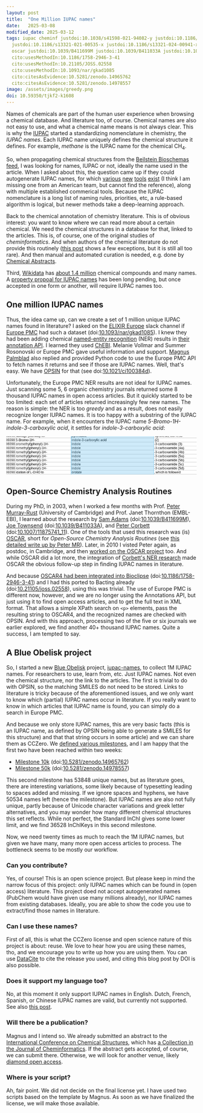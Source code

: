 ```yaml
---
layout: post
title:  "One Million IUPAC names"
date:   2025-03-08
modified_date: 2025-03-12
tags: iupac cheminf justdoi:10.1038/s41598-021-94082-y justdoi:10.1186/s13321-021-00512-4
  justdoi:10.1186/s13321-021-00535-x justdoi:10.1186/s13321-024-00941-x justdoi:10.1021/ci100384d
  oscar justdoi:10.1039/B411699M justdoi:10.1039/B411033A justdoi:10.1007/11875741_11 textmining
  cito:usesMethodIn:10.1186/1758-2946-3-41
  cito:usesMethodIn:10.21105/JOSS.02558
  cito:usesMethodIn:10.1093/nar/gkad1085
  cito:citesAsEvidence:10.5281/zenodo.14965762
  cito:citesAsEvidence:10.5281/zenodo.14978557
image: /assets/images/greedy.png
doi: 10.59350/tjkf2-k1608
---
```


Names of chemicals are part of the human user experience when browsing a chemical database. And literature too,
of course. Chemical names are also not easy to use, and what a chemical name means is not always clear.
This is why the [IUPAC](https://en.wikipedia.org/wiki/International_Union_of_Pure_and_Applied_Chemistry)
started a standardizing nomenclature in chemistry, the *IUPAC names*. Each IUPAC name uniquely defines
the chemical structure it defines. For example, *methane* is the IUPAC name for the chemical CH<sub>4</sub>.

So, when propagating chemical structures from the [Beilstein Bioschemas feed](https://chem-bla-ics.linkedchemistry.info/2025/02/13/beiltein-journal-has-bioschemas.html),
I was looking for names, IUPAC or not, ideally the name used in the article. When I asked about this,
the question came up if they could autogenerate IUPAC names, for which
[various](https://doi.org/10.1038/s41598-021-94082-y)
[new](https://doi.org/10.1186/s13321-021-00535-x)
[tools](https://doi.org/10.1186/s13321-021-00512-4)
[exist](https://doi.org/10.1186/s13321-024-00941-x)
(I think I am missing one from an American team, but cannot find the reference),
along with multiple established commerical tools.
Because the IUPAC nomenclature is a long list of naming rules, priorities, etc, a rule-based
algorithm is logical, but newer methods take a deep-learning approach.

Back to the chemical annotation of chemistry literature. This is of obvious interest: you want
to know where we can read more about a certain chemical. We need the chemical structures in
a database for that, linked to the articles. This is, of course, one of the original studies
of *cheminformatics*. And when authors of the chemical literature do not provide this routinely
([this post](https://chem-bla-ics.linkedchemistry.info/2025/02/13/beiltein-journal-has-bioschemas.html)
shows a few exceptions, but it is still all too rare). And then manual and automated curation
is needed, e.g. done by [Chemical Abstracts](https://en.wikipedia.org/wiki/Chemical_Abstracts_Service).

Third, [Wikidata](https://wikidata.org/) has [about 1.4 million](https://scholia.toolforge.org/chemical/)
chemical compounds and many names. A [property propoal for IUPAC names](https://www.wikidata.org/wiki/Wikidata:Property_proposal/Pending#IUPAC_name)
has been long pending, but once accepted in one form or another, will require IUPAC names too.

## One million IUPAC names

Thus, the idea came up, can we create a set of 1 million unique IUPAC names found in literature?
I asked on the [ELIXIR Europe](https://elixir-europe.org/) slack channel if [Europe PMC](https://europepmc.org/)
had such a dataset (doi:[10.1093/nar/gkad1085](https://doi.org/10.1093/nar/gkad1085)). I knew they had been adding chemical
[named-entity recognition](https://scholia.toolforge.org/topic/Q403574) (NER) results in
[their annotation API](https://europepmc.org/Annotations). I learned they used [ChEBI](https://www.ebi.ac.uk/chebi/).
Melanie Vollmar and Summer Rosonovski or Europe PMC gave useful information and support.
[Magnus Palmblad](https://cpm.lumc.nl/research/bioinformatics-224/magnus-palmblad-5) also replied
and provided Python code to use the Europe PMC API to fetch names it returns and see if those
are IUPAC names. Well, that's easy. We have [OPSIN](https://opsin.ch.cam.ac.uk/) for that
(see doi:[10.1021/ci100384d](https://doi.org/10.1021/ci100384d)).

Unfortunately, the Europe PMC NER results are not ideal for IUPAC names. Just scanning
some 5, 6 organic chemistry journals returned some 8 thousand IUPAC names in open access
articles. But it quickly started to be too limited: each set of articles returned
increasingly few new names. The reason is simple: the NER is too *greedy* and as a
result, does not easily recognize longer IUPAC names. It is too happy with a substring
of the IUPAC name. For example, when it encounters the IUPAC name *5-Bromo-1H-indole-3-carboxylic acid*,
it settles for *indole-3-carboxylic acid*:

![](/assets/images/greedy.png)

## Open-Source Chemistry Analysis Routines

During my PhD, in 2003, when I worked a few months with Prof. [Peter Murray-Rust](https://scholia.toolforge.org/author/Q908710) (University of Cambridge)
and Prof. Janet Thornthon (EMBL-EBI), I learned about the research by [Sam Adams](https://scholia.toolforge.org/author/Q28946549)
(doi:[10.1039/B411699M](https://doi.org/10.1039/B411699M)), [Joe Townsend](https://scholia.toolforge.org/author/Q133040220)
(doi:[10.1039/B411033A](https://doi.org/10.1039/B411033A)), and [Peter Corbett](https://scholia.toolforge.org/author/Q90318722)
(doi:[10.1007/11875741_11](https://doi.org/10.1007/11875741_11)). One of the tools that used
this research was (is) [OSCAR](https://scholia.toolforge.org/topic/Q133037490),
short for *Open-Source Chemistry Analysis Routines* (see [this detailed write up by Peter MR](https://blogs.ch.cam.ac.uk/pmr/2009/05/16/opsin-and-oscar-chemical-language-processing/)).
Later, in 2010 I visted Peter again, as postdoc, in Cambridge, and then
[worked on the OSCAR project](https://chem-bla-ics.linkedchemistry.info/2010/10/15/working-on-oscar-for-three-months.html) too.
And while OSCAR did a lot more, the integration of [Corbett's NER research](https://chem-bla-ics.linkedchemistry.info/2010/12/26/oscar-training-data-models-etc.html)
made OSCAR the obvious follow-up step in finding IUPAC names in literature.

And because [OSCAR4 had been integrated into Bioclipse](https://chem-bla-ics.linkedchemistry.info/2011/09/27/almost-year-ago-i-started-position-with.html)
(doi:[10.1186/1758-2946-3-41](https://doi.org/10.1186/1758-2946-3-41)) and I had this ported to Bacting already
(doi:[10.21105/joss.02558](https://doi.org/10.21105/joss.02558)), using this was trivial.
The use of Europe PMC is different now, however, and we are no longer using the Annotations API,
but just using it to find open access articles, and to get the full text in XML format.
That allows a simple XPath search on `<p>` elements, pass the resulting string to OSCAR4,
and the recognized names are checked with OPSIN.
And with this approach, processing two of the five or six journals we earlier explored,
we find another 40+ thousand IUPAC names. Quite a success, I am tempted to say.

## A Blue Obelisk project

So, I started a new [Blue Obelisk](https://blueobelisk.github.io/) project,
[iupac-names](https://github.com/BlueObelisk/iupac-names), to collect 1M IUPAC names. For researchers
to use, learn from, etc. Just IUPAC names. Not even the chemical structure, nor the link to the
articles. The first is trivial to do with OPSIN, so the matching SMILES do not need to be stored.
Links to literature is tricky because of the aforementioned issues, and we only want to know
which (partial) IUPAC names occur in literature. If you really want to know in which articles
that IUPAC name is found, you can simply do a search in Europe PMC.

And because we only store IUPAC names, this are very basic facts (this is an IUPAC name, as defined
by OPSIN being able to generate a SMILES for this structure) and that that string occurs in
some article) and we can share them as CCZero. We [defined various milestones](is:issue "milestone release" ),
and I am happy that the first two have been reached within two weeks:

* [Milestone 10k](https://github.com/BlueObelisk/iupac-names/releases/tag/milestone-10k) (doi:[10.5281/zenodo.14965762](https://doi.org/10.5281/zenodo.14965762))
* [Milestone 50k](https://github.com/BlueObelisk/iupac-names/releases/tag/milestone-50k) (doi:[10.5281/zenodo.14978557](https://doi.org/10.5281/zenodo.14978557))

This second milestone has 53848 unique names, but as literature goes, there are interesting
variations, some likely because of typesetting leading to spaces added and missing. If
we ignore spaces and hyphens, we have 50534 names left (hence the milestone). But IUPAC
names are also not fully unique, partly because of Unicode character variations and greek
letter alternatives, and you may wonder how many different chemical structures this set
reflects. While not perfect, the Standard InChI gives some lower limit, and we find 36528
InChIKeys in this second milestone.

Now, we need twenty times as much to reach the 1M IUPAC names, but given we have many, many
more open access articles to process. The bottleneck seems to be mostly our workflow.

### Can you contribute?

Yes, of course! This is an open science project. But please keep in mind the narrow focus of this
project: only IUPAC names which can be found in (open access) literature. This project doed not accept
autogenerated names (PubChem would have given use many millions already), nor IUPAC names from existing
databases. Ideally, you are able to show the code you use to extract/find those names in literature.

### Can I use these names?

First of all, this is what the CCZero license and open science nature of this project is about: reuse.
We love to hear how you are using these names, tho, and we encourage you to write up how you
are using them. You can use [DataCite](https://datacite.org/) to cite the release you used,
and citing this blog post by DOI is also possible.

### Does it support my language too?

No, at this moment it only support IUPAC names in English. Dutch, French, Spanish, or Chinese
IUPAC names are valid, but currently not supported. See also
[this post](https://chem-bla-ics.linkedchemistry.info/2010/12/30/text-mining-chemistry-from-dutch-or.html).

### Will there be a publication?

Magnus and I intend so. We already submitted an abstract to the [International Conference on Chemical Structures](https://iccs-nl.org/),
which has [a Collection in the Journal of Cheminformatics](https://www.biomedcentral.com/collections/ICCS25).
If the abstract gets accepted, of course, we can submit there. Otherwise, we will look for another venue,
likely [diamond open access](https://en.wikipedia.org/wiki/Diamond_open_access).

### Where is your script?

Ah, fair point. We did not decide on the final license yet. I have used two scripts based on the template
by Magnus. As soon as we have finalized the license, we will make those available.
